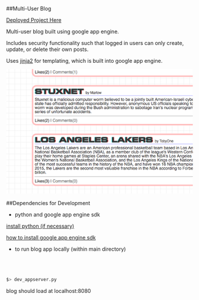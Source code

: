 ##Multi-User Blog

[Deployed Project Here](https://udacity-cs253-blog-153717.appspot.com/)

 Multi-user blog built using google app engine.

 Includes security functionality such that logged in users can only create, update, or delete their own posts.

 Uses [jinja2](http://jinja.pocoo.org/) for templating, which is built into google app engine.


![alt text](https://github.com/andrewtdunn/cs253_Blog/blob/master/static/tblog.png "screenshot")


##Dependencies for Development

- python and google app engine sdk

[install python (if necessary)](https://www.python.org/downloads/)


[how to install google app engine sdk](https://cloud.google.com/appengine/downloads#Google_App_Engine_SDK_for_Python)





- to run blog app locally (within main directory)
```bash



$> dev_appserver.py


```



blog should load at localhost:8080
